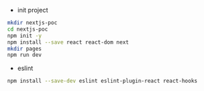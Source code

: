 * init project
```bash
mkdir nextjs-poc
cd nextjs-poc
npm init -y
npm install --save react react-dom next
mkdir pages
npm run dev
```

* eslint
```bash
npm install --save-dev eslint eslint-plugin-react react-hooks
```